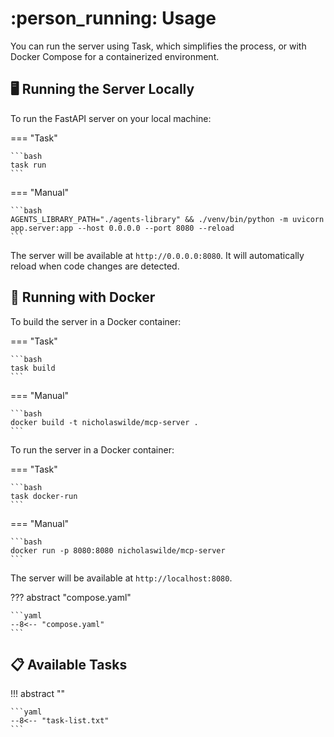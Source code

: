 # :person_running: Usage

You can run the server using Task, which simplifies the process, or with Docker Compose for a containerized environment.

## :desktop_computer: Running the Server Locally

To run the FastAPI server on your local machine:

=== "Task"

    ```bash
    task run
    ```

=== "Manual"

    ```bash
    AGENTS_LIBRARY_PATH="./agents-library" && ./venv/bin/python -m uvicorn app.server:app --host 0.0.0.0 --port 8080 --reload
    ```

The server will be available at `http://0.0.0.0:8080`. It will automatically reload when code changes are detected.

## :whale: Running with Docker

To build the server in a Docker container:

=== "Task"

    ```bash
    task build
    ```
=== "Manual"

    ```bash
    docker build -t nicholaswilde/mcp-server .
    ```

To run the server in a Docker container:

=== "Task"

    ```bash
    task docker-run
    ```

=== "Manual"

    ```bash
    docker run -p 8080:8080 nicholaswilde/mcp-server
    ```

The server will be available at `http://localhost:8080`.

??? abstract "compose.yaml"

    ```yaml
    --8<-- "compose.yaml"
    ```

## :clipboard: Available Tasks

!!! abstract ""

    ```yaml
    --8<-- "task-list.txt"
    ```
